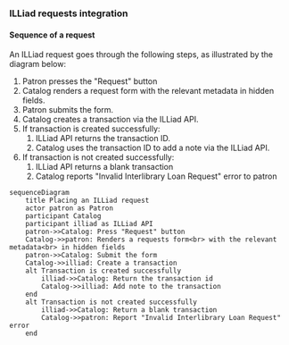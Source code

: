 ### ILLiad requests integration

#### Sequence of a request

An ILLiad request goes through the following steps, as illustrated by the diagram below:

1. Patron presses the "Request" button
1. Catalog renders a request form with the relevant metadata in hidden fields.
1. Patron submits the form.
1. Catalog creates a transaction via the ILLiad API.
1. If transaction is created successfully:
    1. ILLiad API returns the transaction ID.
    1. Catalog uses the transaction ID to add a note via the ILLiad API.
1. If transaction is not created successfully:
    1. ILLiad API returns a blank transaction
    1. Catalog reports "Invalid Interlibrary Loan Request" error to patron

```mermaid
sequenceDiagram
    title Placing an ILLiad request
    actor patron as Patron
    participant Catalog
    participant illiad as ILLiad API
    patron->>Catalog: Press "Request" button
    Catalog->>patron: Renders a requests form<br> with the relevant metadata<br> in hidden fields
    patron->>Catalog: Submit the form
    Catalog->>illiad: Create a transaction
    alt Transaction is created successfully
        illiad->>Catalog: Return the transaction id
        Catalog->>illiad: Add note to the transaction
    end
    alt Transaction is not created successfully
        illiad->>Catalog: Return a blank transaction
        Catalog->>patron: Report "Invalid Interlibrary Loan Request" error 
    end
```
